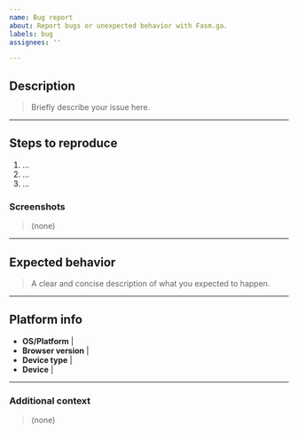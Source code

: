 ```yaml
---
name: Bug report
about: Report bugs or unexpected behavior with Fasm.ga.
labels: bug
assignees: ''

---
```


## Description
> Briefly describe your issue here.

---
## Steps to reproduce
1. …
1. …
1. …
<!-- Add more if necessary. -->

### Screenshots
> (none) <!-- You can optionally take a screenshot of the problem and paste it here. -->

---
## Expected behavior
> A clear and concise description of what you expected to happen.

---
## Platform info
- **OS/Platform** | <!-- Answer here -->
- **Browser version** | <!-- Answer here -->
- **Device type** | <!-- Answer here -->
- **Device** | <!-- Answer here -->

---
### Additional context
> (none)